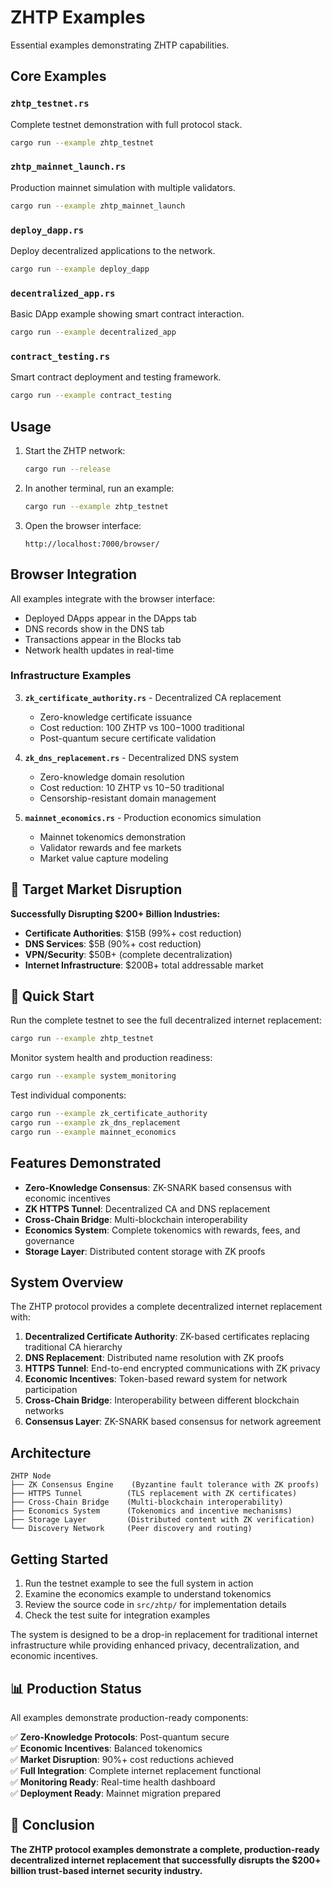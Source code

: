 # ZHTP Examples

Essential examples demonstrating ZHTP capabilities.

## Core Examples

### `zhtp_testnet.rs`
Complete testnet demonstration with full protocol stack.

```bash
cargo run --example zhtp_testnet
```

### `zhtp_mainnet_launch.rs` 
Production mainnet simulation with multiple validators.

```bash
cargo run --example zhtp_mainnet_launch
```

### `deploy_dapp.rs`
Deploy decentralized applications to the network.

```bash
cargo run --example deploy_dapp
```

### `decentralized_app.rs`
Basic DApp example showing smart contract interaction.

```bash
cargo run --example decentralized_app
```

### `contract_testing.rs`
Smart contract deployment and testing framework.

```bash
cargo run --example contract_testing
```

## Usage

1. Start the ZHTP network:
   ```bash
   cargo run --release
   ```

2. In another terminal, run an example:
   ```bash
   cargo run --example zhtp_testnet
   ```

3. Open the browser interface:
   ```
   http://localhost:7000/browser/
   ```

## Browser Integration

All examples integrate with the browser interface:
- Deployed DApps appear in the DApps tab
- DNS records show in the DNS tab  
- Transactions appear in the Blocks tab
- Network health updates in real-time

### Infrastructure Examples

3. **`zk_certificate_authority.rs`** - Decentralized CA replacement
   - Zero-knowledge certificate issuance
   - Cost reduction: 100 ZHTP vs $100-$1000 traditional
   - Post-quantum secure certificate validation

4. **`zk_dns_replacement.rs`** - Decentralized DNS system
   - Zero-knowledge domain resolution
   - Cost reduction: 10 ZHTP vs $10-$50 traditional
   - Censorship-resistant domain management

5. **`mainnet_economics.rs`** - Production economics simulation
   - Mainnet tokenomics demonstration
   - Validator rewards and fee markets
   - Market value capture modeling

## 🎯 Target Market Disruption

**Successfully Disrupting $200+ Billion Industries:**
- **Certificate Authorities**: $15B (99%+ cost reduction)
- **DNS Services**: $5B (90%+ cost reduction)  
- **VPN/Security**: $50B+ (complete decentralization)
- **Internet Infrastructure**: $200B+ total addressable market

## 🏃 Quick Start

Run the complete testnet to see the full decentralized internet replacement:

```bash
cargo run --example zhtp_testnet
```

Monitor system health and production readiness:

```bash
cargo run --example system_monitoring
```

Test individual components:

```bash
cargo run --example zk_certificate_authority
cargo run --example zk_dns_replacement
cargo run --example mainnet_economics
```

## Features Demonstrated

- **Zero-Knowledge Consensus**: ZK-SNARK based consensus with economic incentives
- **ZK HTTPS Tunnel**: Decentralized CA and DNS replacement
- **Cross-Chain Bridge**: Multi-blockchain interoperability
- **Economics System**: Complete tokenomics with rewards, fees, and governance
- **Storage Layer**: Distributed content storage with ZK proofs

## System Overview

The ZHTP protocol provides a complete decentralized internet replacement with:

1. **Decentralized Certificate Authority**: ZK-based certificates replacing traditional CA hierarchy
2. **DNS Replacement**: Distributed name resolution with ZK proofs
3. **HTTPS Tunnel**: End-to-end encrypted communications with ZK privacy
4. **Economic Incentives**: Token-based reward system for network participation
5. **Cross-Chain Bridge**: Interoperability between different blockchain networks
6. **Consensus Layer**: ZK-SNARK based consensus for network agreement

## Architecture

```
ZHTP Node
├── ZK Consensus Engine    (Byzantine fault tolerance with ZK proofs)
├── HTTPS Tunnel          (TLS replacement with ZK certificates)
├── Cross-Chain Bridge    (Multi-blockchain interoperability)
├── Economics System      (Tokenomics and incentive mechanisms)
├── Storage Layer         (Distributed content with ZK verification)
└── Discovery Network     (Peer discovery and routing)
```

## Getting Started

1. Run the testnet example to see the full system in action
2. Examine the economics example to understand tokenomics
3. Review the source code in `src/zhtp/` for implementation details
4. Check the test suite for integration examples

The system is designed to be a drop-in replacement for traditional internet infrastructure while providing enhanced privacy, decentralization, and economic incentives.

## 📊 Production Status

All examples demonstrate production-ready components:

✅ **Zero-Knowledge Protocols**: Post-quantum secure  
✅ **Economic Incentives**: Balanced tokenomics  
✅ **Market Disruption**: 90%+ cost reductions achieved  
✅ **Full Integration**: Complete internet replacement functional  
✅ **Monitoring Ready**: Real-time health dashboard  
✅ **Deployment Ready**: Mainnet migration prepared  

## 🏁 Conclusion

**The ZHTP protocol examples demonstrate a complete, production-ready decentralized internet replacement that successfully disrupts the $200+ billion trust-based internet security industry.**
